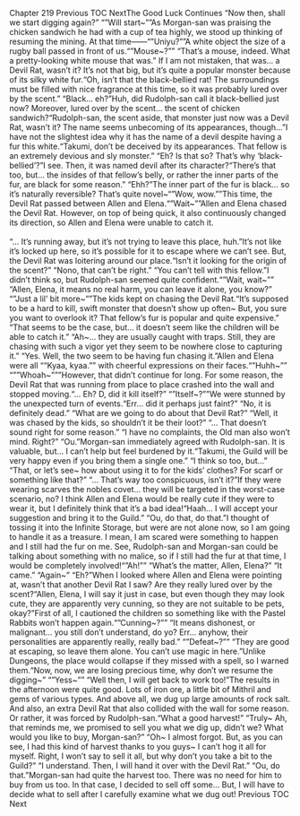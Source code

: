 Chapter 219 Previous TOC NextThe Good Luck Continues “Now then, shall we start digging again?” “”Will start~””As Morgan-san was praising the chicken sandwich he had with a cup of tea highly, we stood up thinking of resuming the mining. At that time——“”Uniyu?””A white object the size of a rugby ball passed in front of us.“”Mouse~?”” “That’s a mouse, indeed. What a pretty-looking white mouse that was.”    If I am not mistaken, that was… a Devil Rat, wasn’t it? It’s not that big, but it’s quite a popular monster because of its silky white fur.“Oh, isn’t that the black-bellied rat! The surroundings must be filled with nice fragrance at this time, so it was probably lured over by the scent.” “Black… eh?”Huh, did Rudolph-san call it black-bellied just now? Moreover, lured over by the scent… the scent of chicken sandwich?“Rudolph-san, the scent aside, that monster just now was a Devil Rat, wasn’t it? The name seems unbecoming of its appearances, though…”I have not the slightest idea why it has the name of a devil despite having a fur this white.“Takumi, don’t be deceived by its appearances. That fellow is an extremely devious and sly monster.” “Eh? Is that so? That’s why ‘black-bellied’?”I see. Then, it was named devil after its character?“There’s that too, but… the insides of that fellow’s belly, or rather the inner parts of the fur, are black for some reason.” “Ehh?”The inner part of the fur is black… so it’s naturally reversible? That’s quite novel~“”Wow, wow.””This  time, the Devil Rat passed between Allen and Elena.“”Wait~””Allen and Elena chased the Devil Rat. However, on top of being quick, it also continuously changed its direction, so Allen and Elena were unable to catch it.<br/><br/>
“… It’s running away, but it’s not trying to leave this place, huh.”It’s not like it’s locked up here, so it’s possible for it to escape where we can’t see. But, the Devil Rat was loitering around our place.“Isn’t it looking for the origin of the scent?” “Nono, that can’t be right.” “You can’t tell with this fellow.”I didn’t think so, but Rudolph-san seemed quite confident.“”Wait, wait~”” “Allen, Elena, it means no real harm, you can leave it alone, you know?” “”Just a lil’ bit more~””The kids kept on chasing the Devil Rat.“It’s supposed to be a hard to kill, swift monster that doesn’t show up often~ But, you sure you want to overlook it? That fellow’s fur is popular and quite expensive.” “That seems to be the case, but… it doesn’t seem like the children will be able to catch it.” “Ah~… they are usually caught with traps. Still, they are chasing with such a vigor yet they seem to be nowhere close to capturing it.” “Yes. Well, the two seem to be having fun chasing it.”Allen and Elena were all ““Kyaa, kyaa.”” with cheerful expressions on their faces.“”Huhh~”” “””Whoah~”””However, that didn’t continue for long. For some reason, the Devil Rat that was running from place to place crashed into the wall and stopped moving.“… Eh? D, did it kill itself?” “”Itself~?””We were stunned by the unexpected turn of events.“Err… did it perhaps just faint?” “No, it is definitely dead.” “What are we going to do about that Devil Rat?” “Well, it was chased by the kids, so shouldn’t it be their loot?” “… That doesn’t sound right for some reason.” “I have no complaints, the Old man also won’t mind. Right?” “Ou.”Morgan-san immediately agreed with Rudolph-san. It is valuable, but… I can’t help but feel burdened by it.“Takumi, the Guild will be very happy even if you bring them a single one.” “I think so too, but…” “That, or let’s see~ how about using it to for the kids’ clothes? For scarf or something like that?” “… That’s way too conspicuous, isn’t it?”If they were wearing scarves the nobles covet… they will be targeted in the worst-case scenario, no? I think Allen and Elena would be really cute if they were to wear it, but I definitely think that it’s a bad idea!“Haah… I will accept your suggestion and bring it to the Guild.” “Ou, do that, do that.”I thought of tossing it into the Infinite Storage, but were are not alone now, so I am going to handle it as a treasure. I mean, I am scared were something to happen and I still had the fur on me. See, Rudolph-san and Morgan-san could be talking about something with no malice, so if I still had the fur at that time, I would be completely involved!“”Ah!”” “What’s the matter, Allen, Elena?” “It came.” “Again~” “Eh?”When I looked where Allen and Elena were pointing at, wasn’t that another Devil Rat I saw? Are they really lured over by the scent?“Allen, Elena, I will say it just in case, but even though they may look cute, they are apparently very cunning, so they are not suitable to be pets, okay?”First of all, I cautioned the children so something like with the Pastel Rabbits won’t happen again.“”Cunning~?”” “It means dishonest, or malignant… you still don’t understand, do yo? Err… anyhow, their personalities are apparently really, really bad.” “”Defeat~?”” “They are good at escaping, so leave them alone. You can’t use magic in here.”Unlike Dungeons, the place would collapse if they missed with a spell, so I warned them.“Now, now, we are losing precious time, why don’t we resume the digging~” “”Yess~”” “Well then, I will get back to work too!”The results in the afternoon were quite good. Lots of iron ore, a little bit of Mithril and gems of various types. And above all, we dug up large amounts of rock salt. And also, an extra Devil Rat that also collided with the wall for some reason. Or rather, it was forced by Rudolph-san.“What a good harvest!” “Truly~ Ah, that reminds me, we promised to sell you what we dig up, didn’t we? What would you like to buy, Morgan-san?” “Oh~ I almost forgot. But, as you can see, I had this kind of harvest thanks to you guys~ I can’t hog it all for myself. Right, I won’t say to sell it all, but why don’t you take a bit to the Guild?” “I understand. Then, I will hand it over with the Devil Rat.” “Ou, do that.”Morgan-san had quite the harvest too. There was no need for him to buy from us too. In that case, I decided to sell off some… But, I will have to decide what to sell after I carefully examine what we dug out! Previous TOC Next<br/><br/>
